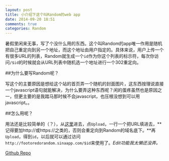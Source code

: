 ```yaml
---
layout: post
title: 小介绍下这个叫Random的web app
date: 2014-09-20 18:51
comments: true
categories: Random
---
```


暑假里闲来无事，写了个没什么用的东西。这个叫Random的app唯一作用是随机把自己重定向到另一个地址，而这个地址由用户指定的。具体来说，用户上传一个有很多URL的列表，Random就生成一个`id`作为你这个列表的标示符，每次你访问`/$id`的时候就会从URL列表中随机选一个地址进行一个302重定向。

##为什么要写Random呢？

写这个的主要原因是想给这个站的首页弄一个随机的封面图片，这东西按理说直接一个javascript语句就能解决，为什么要弄这种东西呢？闲的蛋疼虽然也是原因之一，但更主要的是我踏马那时候不会javascript，也压根没想到可以用javascript。。

##怎么用呢？

用法还是比较简单的（？），从[这里](http://footoredorandom.sinaapp.com)进去，点`Upload`，一行一个把URL填进去，**记得要加http://或https://之类的，否则会重定向到Random的域名底下。**再`Upload`，得到`id`，以后就可以通过访问`http://footoredorandom.sinaapp.com/$id`来使用了。*Edit功能我太懒还没弄。*

[Github Repo](https://github.com/footoredo/random)